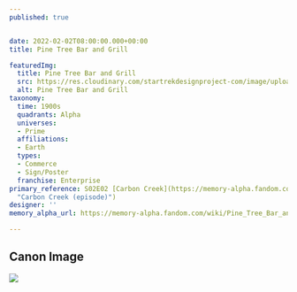 ```yaml
---
published: true


date: 2022-02-02T08:00:00.000+00:00
title: Pine Tree Bar and Grill

featuredImg:
  title: Pine Tree Bar and Grill
  src: https://res.cloudinary.com/startrekdesignproject-com/image/upload/v1643839772/Pine-Street-Bar-And-Grill.png
  alt: Pine Tree Bar and Grill
taxonomy:
  time: 1900s
  quadrants: Alpha
  universes:
  - Prime
  affiliations:
  - Earth
  types:
  - Commerce
  - Sign/Poster
  franchise: Enterprise
primary_reference: S02E02 [Carbon Creek](https://memory-alpha.fandom.com/wiki/Carbon_Creek_(episode)
  "Carbon Creek (episode)")
designer: ''
memory_alpha_url: https://memory-alpha.fandom.com/wiki/Pine_Tree_Bar_and_Grill

---
```

## Canon Image

![](https://res.cloudinary.com/startrekdesignproject-com/image/upload/v1643839772/Pine-Tree-Bar_ENT-Carbon-Creek-1.jpg)